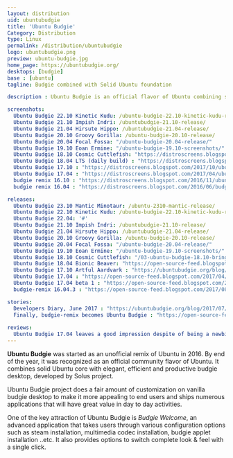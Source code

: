 ```yaml
---
layout: distribution
uid: ubuntubudgie
title: 'Ubuntu Budgie'
Category: Distribution
type: Linux
permalink: /distribution/ubuntubudgie
logo: ubuntubudgie.png
preview: ubuntu-budgie.jpg
home_page: https://ubuntubudgie.org/
desktops: [budgie]
base : [ubuntu]
tagline: Budgie combined with Solid Ubuntu foundation

description : Ubuntu Budgie is an official flavor of Ubuntu combining solid Ubuntu core with elegant, efficient and productive budgie desktop, developed by Solus project.

screenshots:
  Ubuntu Budgie 22.10 Kinetic Kudu: /ubuntu-budgie-22.10-kinetic-kudu-release/
  Ubuntu Budgie 21.10 Impish Indri: /ubuntubudgie-21.10-release/
  Ubuntu Budgie 21.04 Hirsute Hippo: /ubuntubudgie-21.04-release/
  Ubuntu Budgie 20.10 Groovy Gorilla: /ubuntu-budgie-20.10-release/
  Ubuntu Budgie 20.04 Focal Fossa: "/ubuntu-budgie-20.04-release/"
  Ubuntu Budgie 19.10 Eoan Ermine: "/ubuntu-budgie-19.10-screenshots/"
  Ubuntu Budgie 18.10 Cosmic Cuttlefish: "https://distroscreens.blogspot.com/2018/10/ubuntu-budgie-1810-cosmic-cuttlefish.html"
  Ubuntu Budgie 18.04 LTS (daily build) : "https://distroscreens.blogspot.com/2018/03/ubuntu-budgie-1804-bionic-beaver.html"
  Ubuntu Budgie 17.10 : "https://distroscreens.blogspot.com/2017/10/ubuntu-budgie-1710-artful-aardvark.html"
  Ubuntu Budgie 17.04 : "https://distroscreens.blogspot.com/2017/04/ubuntu-budgie-1704-zesty-zapus.html"
  budgie remix 16.10 : "https://distroscreens.blogspot.com/2016/11/ubuntu-budgie-remix-1610-screenshots.html"
  budgie remix 16.04 : "https://distroscreens.blogspot.com/2016/06/budgie-remix-1604-screenshots.html"

releases:
  Ubuntu Budgie 23.10 Mantic Minotaur: /ubuntu-2310-mantic-release/
  Ubuntu Budgie 22.10 Kinetic Kudu: /ubuntu-budgie-22.10-kinetic-kudu-release/
  Ubuntu Budgie 22.04: '#'
  Ubuntu Budgie 21.10 Impish Indri: /ubuntubudgie-21.10-release/
  Ubuntu Budgie 21.04 Hirsute Hippo: /ubuntubudgie-21.04-release/
  Ubuntu Budgie 20.10 Groovy Gorilla: /ubuntu-budgie-20.10-release/
  Ubuntu Budgie 20.04 Focal Fossa: "/ubuntu-budgie-20.04-release/"
  Ubuntu Budgie 19.10 Eoan Ermine: "/ubuntu-budgie-19.10-screenshots/"
  Ubuntu Budgie 18.10 Cosmic Cuttlefish: "/03-ubuntu-budgie-18.10-brings-early-glimpse-budgie-10.5/"
  Ubuntu Budgie 18.04 Bionic Beaver: "https://open-source-feed.blogspot.com/2018/04/ubuntu-budgie-1804-lts-released-with.html"
  Ubuntu Budgie 17.10 Artful Aardvark : "https://ubuntubudgie.org/blog/2017/10/19/17-10-ubuntu-budgie-released"
  Ubuntu Budgie 17.04 : "https://open-source-feed.blogspot.com/2017/04/ubuntu-budgie-1704-released-first.html"
  Ubuntu Budgie 17.04 beta 1 : "https://open-source-feed.blogspot.com/2017/02/ubuntu-budgie-1704-beta-1-is-ready-for.html"
  budgie-remix 16.04.3 : "https://open-source-feed.blogspot.com/2017/08/ubuntu-based-budgie-remix-16043-is.html"

stories:
  Developers Diary, June 2017 : "https://ubuntubudgie.org/blog/2017/07/01/developer-diary-june"
  Finally, budgie-remix becomes Ubuntu Budgie : "https://open-source-feed.blogspot.com/2016/11/finally-budgie-remix-becomes-ubuntu.html"
  
reviews:
  Ubuntu Budgie 17.04 leaves a good impression despite of being a newbie : "https://open-source-feed.blogspot.com/2017/06/ubuntu-budgie-1704-leaves-good.html"
---
```


**Ubuntu Budgie** was started as an unofficial remix of Ubuntu in 2016. By end of the year, it was recognized as an official community flavor of Ubuntu. It combines solid Ubuntu core with elegant, efficient and productive budgie desktop, developed by Solus project.

Ubuntu Budgie project does a fair amount of customization on vanilla budgie desktop to make it more appealing to end users and ships numerous applications that will have great value in day to day activities.

One of the key attraction of Ubuntu Budgie is *Budgie Welcome*, an advanced application that takes users through various configuration options such as steam installation, multimedia codec installation, budgie applet installation ..etc. It also provides options to switch complete look & feel with a single click.
